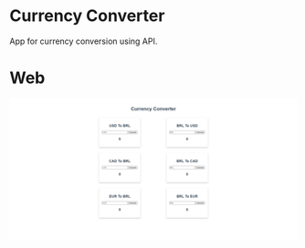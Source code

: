 # Currency Converter
  App for currency conversion using API.
 
 # Web
 ![image](https://github.com/pedroschmid/CurrencyConverter/blob/master/zIMGs/web.png)
 

